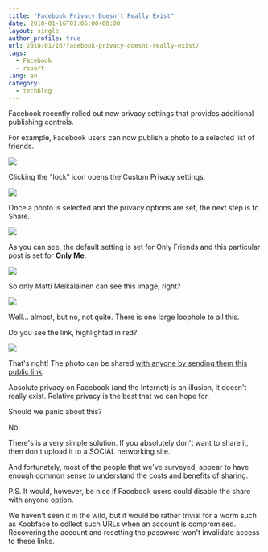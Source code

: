 ```yaml
---
title: "Facebook Privacy Doesn't Really Exist"
date: 2010-01-16T01:05:00+00:00
layout: single
author_profile: true
url: 2010/01/16/facebook-privacy-doesnt-really-exist/
tags:
  - Facebook
  - report
lang: en
category: 
  - techblog
---
```

Facebook recently rolled out new privacy settings that provides additional publishing controls.

For example, Facebook users can now publish a photo to a selected list of friends.

[![](http://3.bp.blogspot.com/_vaUVXcmC3OI/S1EIO4foLfI/AAAAAAAAAqk/ETR46i4MLBY/s640/Facebook.Share.Photo.Anyone.01.png)](http://3.bp.blogspot.com/_vaUVXcmC3OI/S1EIO4foLfI/AAAAAAAAAqk/ETR46i4MLBY/s1600-h/Facebook.Share.Photo.Anyone.01.png)

Clicking the “lock” icon opens the Custom Privacy settings.

[![](http://2.bp.blogspot.com/_vaUVXcmC3OI/S1EIPhJAZHI/AAAAAAAAAqs/gYdixTJ9jQs/s640/Facebook.Share.Photo.Anyone.02.png)](http://2.bp.blogspot.com/_vaUVXcmC3OI/S1EIPhJAZHI/AAAAAAAAAqs/gYdixTJ9jQs/s1600-h/Facebook.Share.Photo.Anyone.02.png)

Once a photo is selected and the privacy options are set, the next step is to Share.

[![](http://3.bp.blogspot.com/_vaUVXcmC3OI/S1EIQdMmX-I/AAAAAAAAAq0/pQ3bmvVj4_s/s640/Facebook.Share.Photo.Anyone.03.png)](http://3.bp.blogspot.com/_vaUVXcmC3OI/S1EIQdMmX-I/AAAAAAAAAq0/pQ3bmvVj4_s/s1600-h/Facebook.Share.Photo.Anyone.03.png)

As you can see, the default setting is set for Only Friends and this particular post is set for **Only Me**.

[![](http://1.bp.blogspot.com/_vaUVXcmC3OI/S1EIQ1FeVgI/AAAAAAAAAq8/Go31yaqOEcU/s640/Facebook.Share.Photo.Anyone.04.png)](http://1.bp.blogspot.com/_vaUVXcmC3OI/S1EIQ1FeVgI/AAAAAAAAAq8/Go31yaqOEcU/s1600-h/Facebook.Share.Photo.Anyone.04.png)

So only Matti Meikäläinen can see this image, right?

[![](http://3.bp.blogspot.com/_vaUVXcmC3OI/S1EIRn4dYWI/AAAAAAAAArE/0bjtal7L22o/s640/Facebook.Share.Photo.Anyone.05.png)](http://3.bp.blogspot.com/_vaUVXcmC3OI/S1EIRn4dYWI/AAAAAAAAArE/0bjtal7L22o/s1600-h/Facebook.Share.Photo.Anyone.05.png)

Well… almost, but no, not quite. There is one large loophole to all this.

Do you see the link, highlighted in red?

[![](http://3.bp.blogspot.com/_vaUVXcmC3OI/S1EITkqBpEI/AAAAAAAAArM/-0IN0Q16DT8/s640/Facebook.Share.Photo.Anyone.06.png)](http://3.bp.blogspot.com/_vaUVXcmC3OI/S1EITkqBpEI/AAAAAAAAArM/-0IN0Q16DT8/s1600-h/Facebook.Share.Photo.Anyone.06.png)

That's right! The photo can be shared [with anyone by sending them this public link](http://www.facebook.com/photo.php?pid=173686&l=231de72940&id=100000219964216).

Absolute privacy on Facebook (and the Internet) is an illusion, it doesn't really exist. Relative privacy is the best that we can hope for.

Should we panic about this?

No.

There's is a very simple solution. If you absolutely don't want to share it, then don't upload it to a SOCIAL networking site.

And fortunately, most of the people that we've surveyed, appear to have enough common sense to understand the costs and benefits of sharing.

P.S. It would, however, be nice if Facebook users could disable the share with anyone option.

We haven't seen it in the wild, but it would be rather trivial for a worm such as Koobface to collect such URLs when an account is compromised. Recovering the account and resetting the password won't invalidate access to these links.
